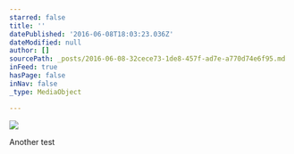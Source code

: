 ```yaml
---
starred: false
title: ''
datePublished: '2016-06-08T18:03:23.036Z'
dateModified: null
author: []
sourcePath: _posts/2016-06-08-32cece73-1de8-457f-ad7e-a770d74e6f95.md
inFeed: true
hasPage: false
inNav: false
_type: MediaObject

---
```

![](https://the-grid-user-content.s3-us-west-2.amazonaws.com/e2f1e604-e1c8-46a0-8248-d4495bc869d8.jpg)

Another test